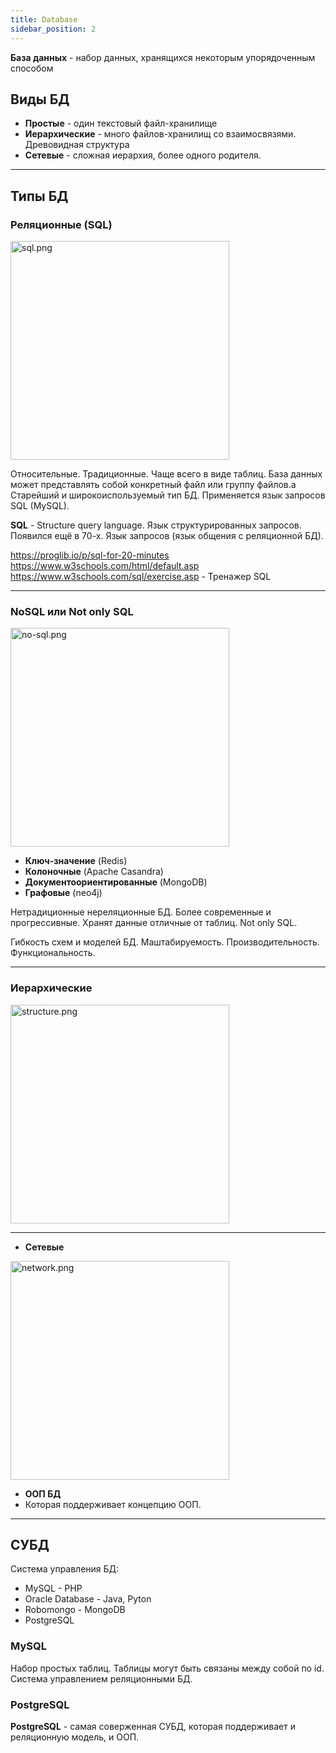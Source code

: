 ```yaml
---
title: Database
sidebar_position: 2
---
```


**База данных** - набор данных, хранящихся некоторым упорядоченным способом 

## Виды БД

- **Простые** - один текстовый файл-хранилище
- **Иерархические** - много файлов-хранилищ со взаимосвязями. Древовидная структура
- **Сетевые** - сложная иерархия, более одного родителя.

***

## Типы БД

### Реляционные (SQL)

<img src="../../../img/backend/sql.png" width="350" alt="sql.png" />

Относительные. Традиционные. Чаще всего в виде таблиц. База данных может представлять собой конкретный файл или группу файлов.а
Старейший и широкоиспользуемый тип БД. Применяется язык запросов SQL (MySQL).

**SQL** - Structure query language. Язык структурированных запросов. Появился ещё в 70-х. Язык запросов (язык общения с реляционной БД).

https://proglib.io/p/sql-for-20-minutes
https://www.w3schools.com/html/default.asp
https://www.w3schools.com/sql/exercise.asp - Тренажер SQL


***

### NoSQL или Not only SQL

<img src="../../../img/backend/no-sql.png" width="350" alt="no-sql.png" />

- **Ключ-значение** (Redis)
- **Колоночные** (Apache Casandra)
- **Документоориентированные** (MongoDB)
- **Графовые** (neo4j)

Нетрадиционные нереляционные БД. Более современные и прогрессивные. Хранят данные отличные от таблиц. Not only SQL. 

Гибкость схем и моделей БД. Маштабируемость. Производительность. Функциональность.

***

### Иерархические

<img src="../../../img/backend/structure.png" width="350" alt="structure.png" />

***

- **Сетевые**

<img src="../../../img/backend/network.png" width="350" alt="network.png" />

- **ООП БД**
- Которая поддерживает концепцию ООП.

***

## СУБД

Система управления БД:

- MySQL - PHP
- Oracle Database - Java, Pyton
- Robomongo - MongoDB
- PostgreSQL

### MySQL

Набор простых таблиц. Таблицы могут быть связаны между собой по id. Система управлением реляционными БД.

### PostgreSQL

**PostgreSQL** - самая соверженная СУБД, которая поддерживает и реляционную модель, и ООП.

